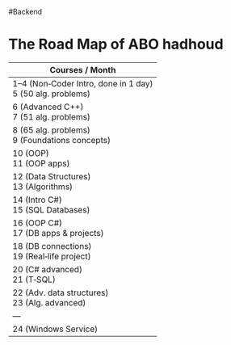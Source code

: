 #Backend 
# The Road Map of ABO hadhoud 


| Courses / Month                                              |
| ------------------------------------------------------------ |
| 1–4 (Non‑Coder Intro, done in 1 day)<br>5 (50 alg. problems) |
| 6 (Advanced C++)<br>7 (51 alg. problems)                     |
| 8 (65 alg. problems)<br>9 (Foundations concepts)             |
| 10 (OOP)<br>11 (OOP apps)                                    |
| 12 (Data Structures)<br>13 (Algorithms)                      |
| 14 (Intro C#)<br>15 (SQL Databases)                          |
| 16 (OOP C#)<br>17 (DB apps & projects)                       |
| 18 (DB connections)<br>19 (Real‑life project)                |
| 20 (C# advanced)<br>21 (T‑SQL)                               |
| 22 (Adv. data structures)<br>23 (Alg. advanced)              |
| —                                                            |
| 24 (Windows Service)                                         |